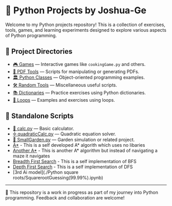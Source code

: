# 🐍 Python Projects by Joshua-Ge

Welcome to my Python projects repository! This is a collection of exercises, tools, games, and learning experiments designed to explore various aspects of Python programming.

## 📁 Project Directories

- [🎮 Games](./Games) — Interactive games like `cookingGame.py` and others.
- [📄 PDF Tools](./PDF) — Scripts for manipulating or generating PDFs.
- [🏛️ Python Classes](./PythonClasses) — Object-oriented programming examples.
- [🛠️ Random Tools](./RandomTools) — Miscellaneous useful scripts.
- [📚 Dictionaries](./dictionaries) — Practice exercises using Python dictionaries.
- [🔁 Loops](./loops) — Examples and exercises using loops.

## 🧮 Standalone Scripts

- [🧮 calc.py](./calc.py) — Basic calculator.
- [➗ quadraticCalc.py](./quadraticCalc.py) — Quadratic equation solver.
- [🌱 SmallGarden.py](./SmallGarden.py) — Garden simulation or related project.
- [A*](./Astar.py) - This is a self developed A* algorith which uses no libaries
- [Another A*](./Astar_reimplication.py) - This is another A* algorithm but instead of navigating a maze it navigates
- [Breadth First Search](./BFS.py) - This is a self implementation of BFS
- [Depth First Search](./DFS.py) - This is a self implementation of DFS
- [3rd Ai model](./Python square roots/SquarerootGuessing(99.99%).ipynb)
---

📌 This repository is a work in progress as part of my journey into Python programming. Feedback and collaboration are welcome!

